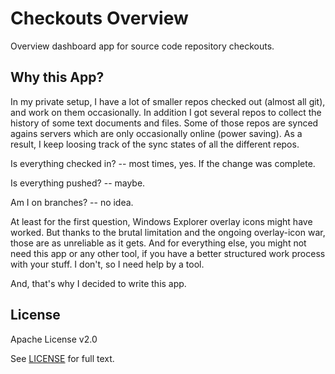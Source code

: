 # Checkouts Overview
Overview dashboard app for source code repository checkouts.

## Why this App?
In my private setup, I have a lot of smaller repos checked out (almost all git), and work on them occasionally.
In addition I got several repos to collect the history of some text documents and files.
Some of those repos are synced agains servers which are only occasionally online (power saving).
As a result, I keep loosing track of the sync states of all the different repos.

Is everything checked in? -- most times, yes. If the change was complete.

Is everything pushed? -- maybe.

Am I on branches? -- no idea.

At least for the first question, Windows Explorer overlay icons might have worked.
But thanks to the brutal limitation and the ongoing overlay-icon war, those are as unreliable as it gets.
And for everything else, you might not need this app or any other tool, if you have a better structured work process with your stuff.
I don't, so I need help by a tool.

And, that's why I decided to write this app.

## License

Apache License v2.0

See [LICENSE](./LICENSE) for full text.
